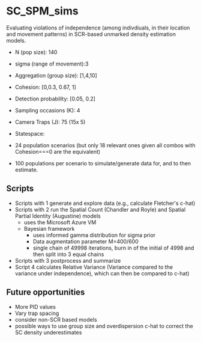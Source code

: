 # SC_SPM_sims
Evaluating violations of independence (among indivdiuals, in their location and movement patterns) in SCR-based unmarked density estimation models.

- N (pop size): 140 
- sigma (range of movement):3
- Aggregation (group size): [1,4,10]
- Cohesion: [0,0.3, 0.67, 1]
- Detection probability: [0.05, 0.2]
- Sampling occasions (K): 4
- Camera Traps (J): 75 (15x 5)
- Statespace: 

- 24 population scenarios (but only 18 relevant ones given all combos with Cohesion===0 are the equivalent)
- 100 populations per scenario to simulate/generate data for, and to then estimate.

## Scripts
* Scripts with 1 generate and explore data (e.g., calculate Fletcher's c-hat)
* Scripts with 2 run the Spatial Count (Chandler and Royle) and Spatial Partial Identity (Augustine) models
  * uses the Microsoft Azure VM
  * Bayesian framework
      * uses informed gamma distribution for sigma prior
      * Data augmentation parameter M=400/600
      * single chain of 49998 iterations, burn in of the initial of 4998 and then split into 3 equal chains
* Scripts with 3 postprocess and summarize
* Script 4 calculates Relative Variance (Variance compared to the variance under independence), which can then be compared to c-hat)

## Future opportunities
* More PID values
* Vary trap spacing
* consider non-SCR based models
* possible ways to use group size and overdispersion c-hat to correct the SC density underestimates

